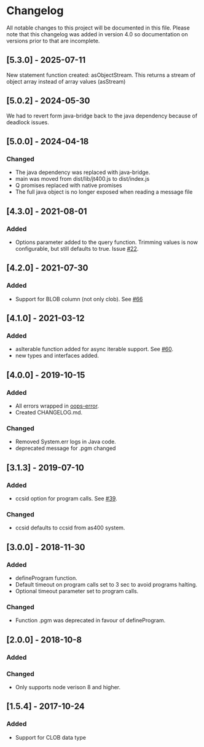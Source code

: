 # Changelog

All notable changes to this project will be documented in this file. Please note that this changelog was added in version 4.0 so documentation on versions prior to that are incomplete.

## [5.3.0] - 2025-07-11

New statement function created: asObjectStream. This returns a stream of object array instead of array values (asStream)

## [5.0.2] - 2024-05-30

We had to revert form java-bridge back to the java dependency because of deadlock issues.

## [5.0.0] - 2024-04-18

### Changed

- The java dependency was replaced with java-bridge.
- main was moved from dist/lib/jt400.js to dist/index.js
- Q promises replaced with native promises
- The full java object is no longer exposed when reading a message file

## [4.3.0] - 2021-08-01

### Added

- Options parameter added to the query function. Trimming values is now configurable, but still defaults to true. Issue [#22](https://github.com/tryggingamidstodin/node-jt400/issues/22).

## [4.2.0] - 2021-07-30

### Added

- Support for BLOB column (not only clob). See [#66](https://github.com/tryggingamidstodin/node-jt400/pull/66)

## [4.1.0] - 2021-03-12

### Added

- asIterable function added for async iterable support. See [#60](https://github.com/tryggingamidstodin/node-jt400/pull/60).
- new types and interfaces added.

## [4.0.0] - 2019-10-15

### Added

- All errors wrapped in [oops-error](https://github.com/tryggingamidstodin/oops-error).
- Created CHANGELOG.md.

### Changed

- Removed System.err logs in Java code.
- deprecated message for .pgm changed

## [3.1.3] - 2019-07-10

### Added

- ccsid option for program calls. See [#39](https://github.com/tryggingamidstodin/node-jt400/pull/39).

### Changed

- ccsid defaults to ccsid from as400 system.

## [3.0.0] - 2018-11-30

### Added

- defineProgram function.
- Default timeout on program calls set to 3 sec to avoid programs halting.
- Optional timeout parameter set to program calls.

### Changed

- Function .pgm was deprecated in favour of defineProgram.

## [2.0.0] - 2018-10-8

### Added

### Changed

- Only supports node verison 8 and higher.

## [1.5.4] - 2017-10-24

### Added

- Support for CLOB data type
